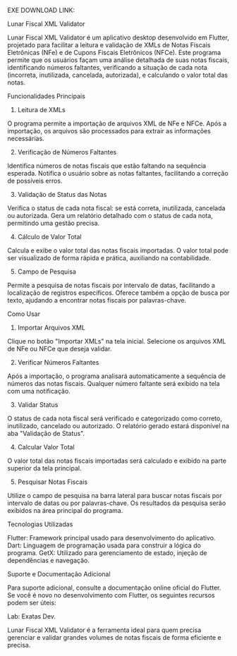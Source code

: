 EXE DOWNLOAD LINK: 

Lunar Fiscal XML Validator

Lunar Fiscal XML Validator é um aplicativo desktop desenvolvido em Flutter, projetado para facilitar a leitura e validação de XMLs de Notas Fiscais Eletrônicas (NFe) e de Cupons Fiscais Eletrônicos (NFCe). Este programa permite que os usuários façam uma análise detalhada de suas notas fiscais, identificando números faltantes, verificando a situação de cada nota (incorreta, inutilizada, cancelada, autorizada), e calculando o valor total das notas.

Funcionalidades Principais

1. Leitura de XMLs

O programa permite a importação de arquivos XML de NFe e NFCe.
Após a importação, os arquivos são processados para extrair as informações necessárias.

2. Verificação de Números Faltantes

Identifica números de notas fiscais que estão faltando na sequência esperada.
Notifica o usuário sobre as notas faltantes, facilitando a correção de possíveis erros.

3. Validação de Status das Notas

Verifica o status de cada nota fiscal: se está correta, inutilizada, cancelada ou autorizada.
Gera um relatório detalhado com o status de cada nota, permitindo uma gestão precisa.

4. Cálculo de Valor Total

Calcula e exibe o valor total das notas fiscais importadas.
O valor total pode ser visualizado de forma rápida e prática, auxiliando na contabilidade.

5. Campo de Pesquisa

Permite a pesquisa de notas fiscais por intervalo de datas, facilitando a localização de registros específicos.
Oferece também a opção de busca por texto, ajudando a encontrar notas fiscais por palavras-chave.

Como Usar

1. Importar Arquivos XML

Clique no botão "Importar XMLs" na tela inicial.
Selecione os arquivos XML de NFe ou NFCe que deseja validar.

2. Verificar Números Faltantes

Após a importação, o programa analisará automaticamente a sequência de números das notas fiscais.
Qualquer número faltante será exibido na tela com uma notificação.

3. Validar Status

O status de cada nota fiscal será verificado e categorizado como correto, inutilizado, cancelado ou autorizado.
O relatório gerado estará disponível na aba "Validação de Status".

4. Calcular Valor Total

O valor total das notas fiscais importadas será calculado e exibido na parte superior da tela principal.

5. Pesquisar Notas Fiscais

Utilize o campo de pesquisa na barra lateral para buscar notas fiscais por intervalo de datas ou por palavras-chave.
Os resultados da pesquisa serão exibidos na área principal do programa.

Tecnologias Utilizadas

Flutter: Framework principal usado para desenvolvimento do aplicativo.
Dart: Linguagem de programação usada para construir a lógica do programa.
GetX: Utilizado para gerenciamento de estado, injeção de dependências e navegação.

Suporte e Documentação Adicional

Para suporte adicional, consulte a documentação online oficial do Flutter. Se você é novo no desenvolvimento com Flutter, os seguintes recursos podem ser úteis:

Lab: Exatas Dev.

Lunar Fiscal XML Validator é a ferramenta ideal para quem precisa gerenciar e validar grandes volumes de notas fiscais de forma eficiente e precisa.